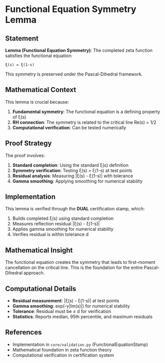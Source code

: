 # Functional Equation Symmetry Lemma

## Statement

**Lemma (Functional Equation Symmetry)**: The completed zeta function satisfies the functional equation:

```
ξ(s) = ξ(1-s)
```

This symmetry is preserved under the Pascal-Dihedral framework.

## Mathematical Context

This lemma is crucial because:

1. **Fundamental symmetry**: The functional equation is a defining property of ξ(s)
2. **RH connection**: The symmetry is related to the critical line Re(s) = 1/2
3. **Computational verification**: Can be tested numerically

## Proof Strategy

The proof involves:

1. **Standard completion**: Using the standard ξ(s) definition
2. **Symmetry verification**: Testing ξ(s) = ξ(1-s) at test points
3. **Residual analysis**: Measuring |ξ(s) - ξ(1-s)| with tolerance
4. **Gamma smoothing**: Applying smoothing for numerical stability

## Implementation

This lemma is verified through the **DUAL** certification stamp, which:

1. Builds completed ξ(s) using standard completion
2. Measures reflection residual |ξ(s) - ξ(1-s)|
3. Applies gamma smoothing for numerical stability
4. Verifies residual is within tolerance d

## Mathematical Insight

The functional equation creates the symmetry that leads to first-moment cancellation on the critical line. This is the foundation for the entire Pascal-Dihedral approach.

## Computational Details

- **Residual measurement**: |ξ(s) - ξ(1-s)| at test points
- **Gamma smoothing**: exp(-γ|Im(s)|) for numerical stability
- **Tolerance**: Residual must be ≤ d for verification
- **Statistics**: Reports median, 95th percentile, and maximum residuals

## References

- Implementation in `core/validation.py` (FunctionalEquationStamp)
- Mathematical foundation in zeta function theory
- Computational verification in certification system
